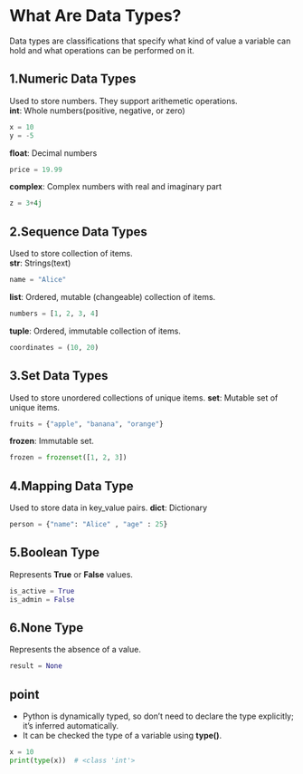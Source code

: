 # What Are Data Types?
Data types are classifications that specify what kind of
value a variable can hold and what operations can be performed on it.
## 1.Numeric Data Types 
Used to store numbers. They support arithemetic operations.<br>
**int**: Whole numbers(positive, negative, or zero)
```python 
x = 10
y = -5
```
**float**: Decimal numbers
```python
price = 19.99
```
**complex**: Complex numbers with real and imaginary part
```python
z = 3+4j
```
## 2.Sequence Data Types
Used to store collection of items.<br>
**str**: Strings(text)
```python
name = "Alice"
```
**list**: Ordered, mutable (changeable) collection of items.
```python
numbers = [1, 2, 3, 4]
```
**tuple**: Ordered, immutable collection of items.
```python
coordinates = (10, 20)
```
## 3.Set Data Types
Used to store unordered collections of unique items.
**set**: Mutable set of unique items.
```python
fruits = {"apple", "banana", "orange"}
```
**frozen**: Immutable set.
```python
frozen = frozenset([1, 2, 3])
```
## 4.Mapping Data Type
Used to store data in key_value pairs.
**dict**: Dictionary
```python
person = {"name": "Alice" , "age" : 25}
```
## 5.Boolean Type
Represents **True** or **False** values.
```python
is_active = True
is_admin = False
```
## 6.None Type
Represents the absence of a value.
```python
result = None
```
## point
- Python is dynamically typed, so don’t need to declare the type explicitly; it’s inferred automatically.
- It can be checked the type of a variable using **type()**.
```python
x = 10
print(type(x))  # <class 'int'>
```
